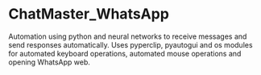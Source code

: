 # ChatMaster_WhatsApp
Automation using python and neural networks to receive messages and send responses automatically. Uses pyperclip, pyautogui and os modules for automated keyboard operations, automated mouse operations and opening WhatsApp web.
